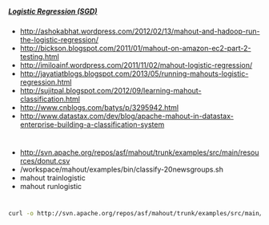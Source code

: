 ##### [Logistic Regression (SGD)](https://cwiki.apache.org/confluence/display/MAHOUT/Logistic+Regression)

* http://ashokabhat.wordpress.com/2012/02/13/mahout-and-hadoop-run-the-logistic-regression/
* http://bickson.blogspot.com/2011/01/mahout-on-amazon-ec2-part-2-testing.html
* http://imiloainf.wordpress.com/2011/11/02/mahout-logistic-regression/
* http://jayatiatblogs.blogspot.com/2013/05/running-mahouts-logistic-regression.html
* http://sujitpal.blogspot.com/2012/09/learning-mahout-classification.html
* http://www.cnblogs.com/batys/p/3295942.html
* http://www.datastax.com/dev/blog/apache-mahout-in-datastax-enterprise-building-a-classification-system

#
* http://svn.apache.org/repos/asf/mahout/trunk/examples/src/main/resources/donut.csv
* /workspace/mahout/examples/bin/classify-20newsgroups.sh
* mahout trainlogistic
* mahout runlogistic

#
```bash
curl -o http://svn.apache.org/repos/asf/mahout/trunk/examples/src/main/resources/donut.csv
```
